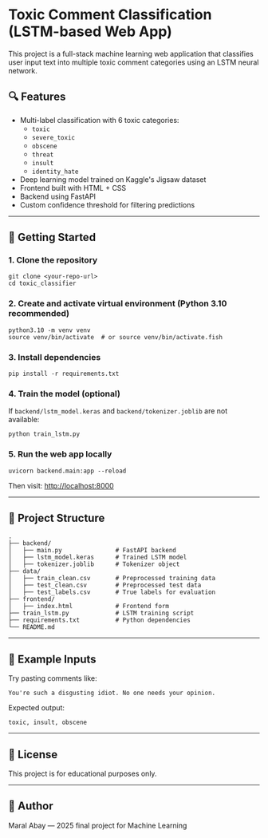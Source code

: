 # Toxic Comment Classification (LSTM-based Web App)

This project is a full-stack machine learning web application that classifies user input text into multiple toxic comment categories using an LSTM neural network.

## 🔍 Features
- Multi-label classification with 6 toxic categories:
  - `toxic`
  - `severe_toxic`
  - `obscene`
  - `threat`
  - `insult`
  - `identity_hate`
- Deep learning model trained on Kaggle's Jigsaw dataset
- Frontend built with HTML + CSS
- Backend using FastAPI
- Custom confidence threshold for filtering predictions

---

## 🚀 Getting Started

### 1. Clone the repository
```
git clone <your-repo-url>
cd toxic_classifier
```

### 2. Create and activate virtual environment (Python 3.10 recommended)
```
python3.10 -m venv venv
source venv/bin/activate  # or source venv/bin/activate.fish
```

### 3. Install dependencies
```
pip install -r requirements.txt
```

### 4. Train the model (optional)
If `backend/lstm_model.keras` and `backend/tokenizer.joblib` are not available:
```
python train_lstm.py
```

### 5. Run the web app locally
```
uvicorn backend.main:app --reload
```
Then visit: [http://localhost:8000](http://localhost:8000)

---

## 📁 Project Structure
```
.
├── backend/
│   ├── main.py               # FastAPI backend
│   ├── lstm_model.keras      # Trained LSTM model
│   ├── tokenizer.joblib      # Tokenizer object
├── data/
│   ├── train_clean.csv       # Preprocessed training data
│   ├── test_clean.csv        # Preprocessed test data
│   ├── test_labels.csv       # True labels for evaluation
├── frontend/
│   ├── index.html            # Frontend form
├── train_lstm.py             # LSTM training script
├── requirements.txt          # Python dependencies
└── README.md
```

---

## 🧪 Example Inputs
Try pasting comments like:
```
You're such a disgusting idiot. No one needs your opinion.
```
Expected output:
```
toxic, insult, obscene
```

---

## 📜 License
This project is for educational purposes only.

---

## 👤 Author
Maral Abay — 2025 final project for Machine Learning


